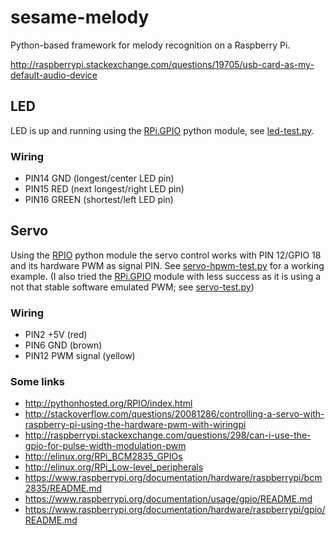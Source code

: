 # sesame-melody

Python-based framework for melody recognition on a Raspberry Pi.


http://raspberrypi.stackexchange.com/questions/19705/usb-card-as-my-default-audio-device

## LED

LED is up and running using the [RPi.GPIO](https://pypi.python.org/pypi/RPi.GPIO) python module, see [led-test.py](/led-test.py). 

### Wiring
* PIN14 GND (longest/center LED pin)
* PIN15 RED (next longest/right LED pin)
* PIN16 GREEN (shortest/left LED pin)

## Servo

Using the [RPIO](http://pythonhosted.org/RPIO/index.html) python module the servo control works with PIN 12/GPIO 18 and its hardware PWM as signal PIN. See [servo-hpwm-test.py](/servo-hpwm-test.py) for a working example. (I also tried the [RPi.GPIO](https://pypi.python.org/pypi/RPi.GPIO) module with less success as it is using a not that stable software emulated PWM; see [servo-test.py](/servo-test.py))

### Wiring
* PIN2 +5V (red)
* PIN6 GND (brown)
* PIN12 PWM signal (yellow)

### Some links
* http://pythonhosted.org/RPIO/index.html
* http://stackoverflow.com/questions/20081286/controlling-a-servo-with-raspberry-pi-using-the-hardware-pwm-with-wiringpi
* http://raspberrypi.stackexchange.com/questions/298/can-i-use-the-gpio-for-pulse-width-modulation-pwm
* http://elinux.org/RPi_BCM2835_GPIOs
* http://elinux.org/RPi_Low-level_peripherals
* https://www.raspberrypi.org/documentation/hardware/raspberrypi/bcm2835/README.md
* https://www.raspberrypi.org/documentation/usage/gpio/README.md
* https://www.raspberrypi.org/documentation/hardware/raspberrypi/gpio/README.md
 
